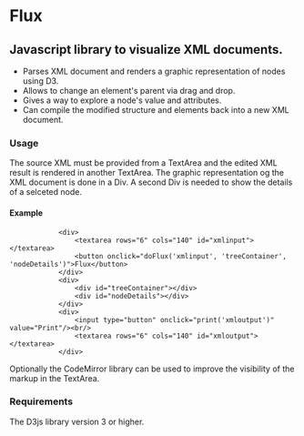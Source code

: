 # Flux #

## Javascript library to visualize XML documents.
- Parses XML document and renders a graphic representation of nodes using D3.
- Allows to change an element's parent via drag and drop.
- Gives a way to explore a node's value and attributes.
- Can compile the modified structure and elements back into a new XML document.

### Usage
The source XML must be provided from a TextArea and the edited XML result is rendered in another TextArea.
The graphic representation og the XML document is done in a Div. A second Div is needed to show the details of a selceted node.

#### Example
```
			<div>
	  			<textarea rows="6" cols="140" id="xmlinput"></textarea> 
	  			<button onclick="doFlux('xmlinput', 'treeContainer', 'nodeDetails')">Flux</button>
		  	</div>
			<div>
		  		<div id="treeContainer"></div>
				<div id="nodeDetails"></div>
			</div>
		  	<div>
		  		<input type="button" onclick="print('xmloutput')" value="Print"/><br/>
		  		<textarea rows="6" cols="140" id="xmloutput"></textarea> 
		  	</div>
```
Optionally the CodeMirror library can be used to improve the visibility of the markup in the TextArea.
### Requirements
The D3js library version 3 or higher.
